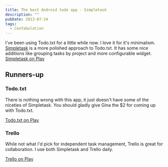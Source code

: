 ```yaml
---
title: The best Android todo app - Simpletask
description: ""
pubDate: 2013-07-24
tags:
  - Confabulation
---
```


I've been using Todo.txt for a little while now. I love it for it's minimalism. [Simpletask](https://play.google.com/store/apps/details?id=nl.mpcjanssen.todotxtholo) is a more polished approach to Todo.txt. It has some nice additions like grouping tasks by project and more configurable widget.
[Simpletask on Play](https://play.google.com/store/apps/details?id=nl.mpcjanssen.todotxtholo)

## Runners-up

### Todo.txt

There is nothing wrong with this app, it just doesn't have some of the niceties of Simpletask. You should gladly give Gina the $2 for coming up with Todo.txt.

[Todo.txt on Play](https://play.google.com/store/apps/details?id=com.todotxt.todotxttouch)

### Trello

While not what I'd pick for independent task management, Trello is great for collaboration. I use both Simpletask and Trello daily.

[Trello on Play](https://play.google.com/store/apps/details?id=com.trello)
